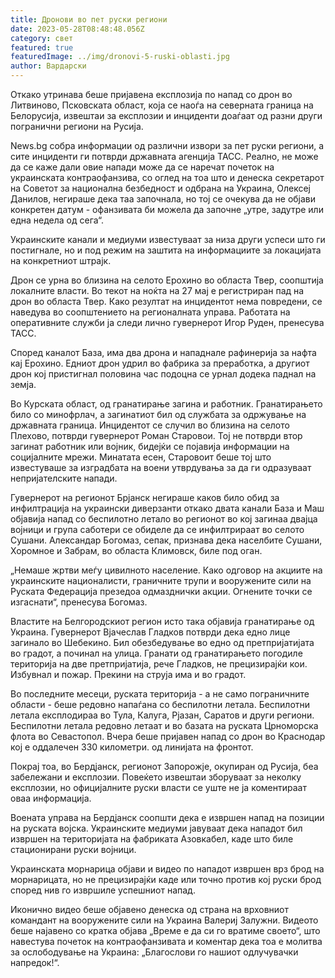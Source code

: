 ```yaml
---
title: Дронови во пет руски региони
date: 2023-05-28T08:48:48.056Z
category: свет
featured: true
featuredImage: ../img/dronovi-5-ruski-oblasti.jpg
author: Вардарски
---
```

Откако утринава беше пријавена експлозија по напад со дрон во Литвиново, Псковската област, која се наоѓа на северната граница на Белорусија, извештаи за експлозии и инциденти доаѓаат од разни други погранични региони на Русија.

News.bg собра информации од различни извори за пет руски региони, а сите инциденти ги потврди државната агенција ТАСС. Реално, не може да се каже дали овие напади може да се наречат почеток на украинската контраофанзива, со оглед на тоа што и денеска секретарот на Советот за национална безбедност и одбрана на Украина, Олексеј Данилов, негираше дека таа започнала, но тој се очекува да не објави конкретен датум - офанзивата би можела да започне „утре, задутре или една недела од сега“.

Украинските канали и медиуми известуваат за низа други успеси што ги постигнале, но и под режим на заштита на информациите за локацијата на конкретниот штрајк.

Дрон се урна во близина на селото Ерохино во областа Твер, соопштија локалните власти. Во текот на ноќта на 27 мај е регистриран пад на дрон во областа Твер. Како резултат на инцидентот нема повредени, се наведува во соопштението на регионалната управа. Работата на оперативните служби ја следи лично гувернерот Игор Руден, пренесува ТАСС.

Според каналот База, има два дрона и нападнале рафинерија за нафта кај Ерохино. Едниот дрон удрил во фабрика за преработка, а другиот дрон кој пристигнал половина час подоцна се урнал додека паднал на земја.

Во Курската област, од гранатирање загина и работник. Гранатирањето било со минофрлач, а загинатиот бил од службата за одржување на државната граница. Инцидентот се случил во близина на селото Плехово, потврди гувернерот Роман Старовои. Тој не потврди втор загинат работник или војник, бидејќи се појавија информации на социјалните мрежи. Минатата есен, Старовоит беше тој што известуваше за изградбата на воени утврдувања за да ги одразуваат непријателските напади.

Гувернерот на регионот Брјанск негираше каков било обид за инфилтрација на украински диверзанти откако двата канали База и Маш објавија напад со беспилотно летало во регионот во кој загинаа двајца војници и група саботери се обиделе да се инфилтрираат во селото Сушани. Александар Богомаз, сепак, признава дека населбите Сушани, Хоромное и Забрам, во областа Климовск, биле под оган.

„Немаше жртви меѓу цивилното население. Како одговор на акциите на украинските националисти, граничните трупи и вооружените сили на Руската Федерација презедоа одмазднички акции. Огнените точки се изгаснати“, пренесува Богомаз.

Властите на Белгородскиот регион исто така објавија гранатирање од Украина. Гувернерот Вјачеслав Гладков потврди дека едно лице загинало во Шебекино. Бил обезбедување во едно од претпријатијата во градот, а починал на улица. Гранати од гранатирањето погодиле територија на две претпријатија, рече Гладков, не прецизирајќи кои. Избувнал и пожар. Прекини на струја има и во градот.

Во последните месеци, руската територија - а не само пограничните области - беше редовно напаѓана со беспилотни летала. Беспилотни летала експлодираа во Тула, Калуга, Рјазан, Саратов и други региони. Беспилотни летала редовно летаат и во базата на руската Црноморска флота во Севастопол. Вчера беше пријавен напад со дрон во Краснодар кој е оддалечен 330 километри. од линијата на фронтот.

Покрај тоа, во Бердјанск, регионот Запорожје, окупиран од Русија, беа забележани и експлозии. Повеќето извештаи зборуваат за неколку експлозии, но официјалните руски власти се уште не ја коментираат оваа информација.

Воената управа на Бердјанск соопшти дека е извршен напад на позиции на руската војска. Украинските медиуми јавуваат дека нападот бил извршен на територијата на фабриката Азовкабел, каде што биле стационирани руски војници.

Украинската морнарица објави и видео по нападот извршен врз брод на морнарицата, но не прецизирајќи каде или точно против кој руски брод според нив го извршиле успешниот напад.

Иконично видео беше објавено денеска од страна на врховниот командант на вооружените сили на Украина Валериј Залужни. Видеото беше најавено со кратка објава „Време е да си го вратиме своето“, што навестува почеток на контраофанзивата и коментар дека тоа е молитва за ослободување на Украина: „Благослови го нашиот одлучувачки напредок!“.
